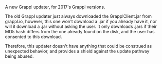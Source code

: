 A new Grappl updater, for 2017's Grappl versions.


The old Grappl updater just always downloaded the GrapplClient.jar from grappl.io, however, this one won't download a .jar
if you already have it, nor will it download a .jar without asking the user. It only
downloads .jars if their MD5 hash differs from the one already found
on the disk, and the user has consented to this download.


Therefore, this updater doesn't have anything that could be construed as unexpected behavior, and provides a shield against the update pathway being abused.